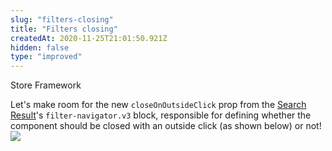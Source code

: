 ```yaml
---
slug: "filters-closing"
title: "Filters closing"
createdAt: 2020-11-25T21:01:50.921Z
hidden: false
type: "improved"
---
```


<div class="badge" id="store-framework">Store Framework</div>

Let's make room for the new `closeOnOutsideClick` prop from the [Search Result](https://vtex.io/docs/components/all/vtex.search-result/)'s `filter-navigator.v3` block, responsible for defining whether the component should be closed with an outside click (as shown below) or not!
![](https://cdn.jsdelivr.net/gh/vtexdocs/dev-portal-content@readme-docs/docs/release-notes/358775b-filter-outside-click_12.gif)
